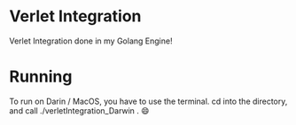 # Verlet Integration
 Verlet Integration done in my Golang Engine!

# Running
 To run on Darin / MacOS, you have to use the terminal. cd into the directory, and call ./verletIntegration_Darwin . :smile:
